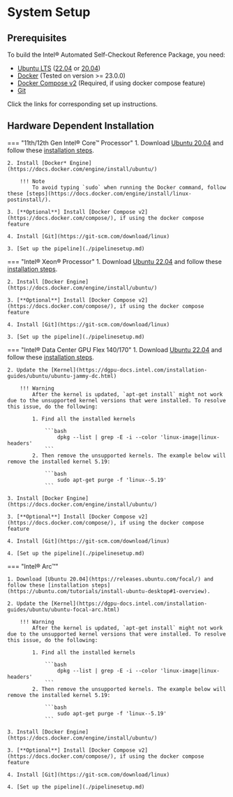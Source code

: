 # System Setup

## Prerequisites

To build the Intel® Automated Self-Checkout Reference Package, you need:

- [Ubuntu LTS](https://ubuntu.com/tutorials/install-ubuntu-desktop#1-overview) ([22.04](https://releases.ubuntu.com/22.04/) or [20.04](https://releases.ubuntu.com/focal/))
- [Docker](https://docs.docker.com/engine/install/ubuntu/) (Tested on version >= 23.0.0)
- [Docker Compose v2](https://docs.docker.com/compose/) (Required, if using docker compose feature)
- [Git](https://git-scm.com/download/linux)

Click the links for corresponding set up instructions.

## Hardware Dependent Installation

=== "11th/12th Gen Intel® Core™ Processor"
    1. Download [Ubuntu 20.04](https://releases.ubuntu.com/focal/) and follow these [installation steps](https://ubuntu.com/tutorials/install-ubuntu-desktop#1-overview).

    2. Install [Docker* Engine](https://docs.docker.com/engine/install/ubuntu/)

        !!! Note
            To avoid typing `sudo` when running the Docker command, follow these [steps](https://docs.docker.com/engine/install/linux-postinstall/).
    
    3. [**Optional**] Install [Docker Compose v2](https://docs.docker.com/compose/), if using the docker compose feature
    
    4. Install [Git](https://git-scm.com/download/linux)

    3. [Set up the pipeline](./pipelinesetup.md)

=== "Intel® Xeon® Processor"
    1. Download [Ubuntu 22.04](https://releases.ubuntu.com/22.04/) and follow these [installation steps](https://ubuntu.com/tutorials/install-ubuntu-desktop#1-overview).

    2. Install [Docker Engine](https://docs.docker.com/engine/install/ubuntu/)

    3. [**Optional**] Install [Docker Compose v2](https://docs.docker.com/compose/), if using the docker compose feature
    
    4. Install [Git](https://git-scm.com/download/linux)

    3. [Set up the pipeline](./pipelinesetup.md)

=== "Intel® Data Center GPU Flex 140/170"
    1. Download [Ubuntu 22.04](https://releases.ubuntu.com/22.04/) and follow these [installation steps](https://ubuntu.com/tutorials/install-ubuntu-desktop#1-overview).

    2. Update the [Kernel](https://dgpu-docs.intel.com/installation-guides/ubuntu/ubuntu-jammy-dc.html)
   
        !!! Warning
            After the kernel is updated, `apt-get install` might not work due to the unsupported kernel versions that were installed. To resolve this issue, do the following:
           
            1. Find all the installed kernels
       
                ```bash
                    dpkg --list | grep -E -i --color 'linux-image|linux-headers'
                ```
            2. Then remove the unsupported kernels. The example below will remove the installed kernel 5.19:
       
                ```bash
                    sudo apt-get purge -f 'linux--5.19'
                ```
   
    3. Install [Docker Engine](https://docs.docker.com/engine/install/ubuntu/)

    3. [**Optional**] Install [Docker Compose v2](https://docs.docker.com/compose/), if using the docker compose feature
    
    4. Install [Git](https://git-scm.com/download/linux)
 
    4. [Set up the pipeline](./pipelinesetup.md)

=== "Intel® Arc™"

    1. Download [Ubuntu 20.04](https://releases.ubuntu.com/focal/) and follow these [installation steps](https://ubuntu.com/tutorials/install-ubuntu-desktop#1-overview).

    2. Update the [Kernel](https://dgpu-docs.intel.com/installation-guides/ubuntu/ubuntu-focal-arc.html)

        !!! Warning
            After the kernel is updated, `apt-get install` might not work due to the unsupported kernel versions that were installed. To resolve this issue, do the following:
    
            1. Find all the installed kernels
    
                ```bash
                    dpkg --list | grep -E -i --color 'linux-image|linux-headers'
                ```
            2. Then remove the unsupported kernels. The example below will remove the installed kernel 5.19:
    
                ```bash
                    sudo apt-get purge -f 'linux--5.19'
                ```

    3. Install [Docker Engine](https://docs.docker.com/engine/install/ubuntu/)

    3. [**Optional**] Install [Docker Compose v2](https://docs.docker.com/compose/), if using the docker compose feature
    
    4. Install [Git](https://git-scm.com/download/linux)

    4. [Set up the pipeline](./pipelinesetup.md)
